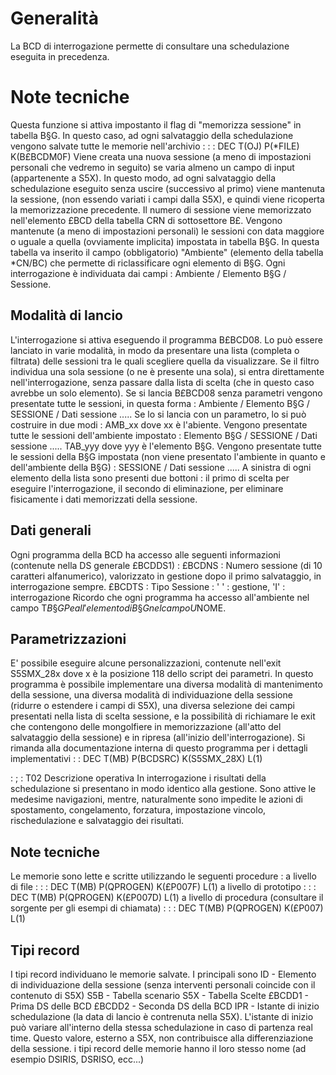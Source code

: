 # Generalità
La BCD di interrogazione permette di consultare una schedulazione eseguita in precedenza.

# Note tecniche
Questa funzione si attiva impostanto il flag di "memorizza sessione" in tabella B§G.
In questo caso, ad ogni salvataggio della schedulazione vengono salvate tutte le memorie nell'archivio : 
 :  : DEC T(OJ) P(\*FILE) K(B£BCDM0F)
Viene creata una nuova sessione (a meno di impostazioni personali che vedremo in seguito) se varia almeno un campo di input (appartenente a S5X). In questo modo, ad ogni salvataggio della schedulazione eseguito senza uscire (successivo al primo) viene mantenuta la sessione, (non essendo variati i campi dalla S5X), e quindi viene ricoperta la memorizzazione precedente.
Il numero di sessione viene memorizzato nell'elemento £BCD della tabella CRN di sottosettore B£.
Vengono mantenute (a meno di impostazioni personali) le sessioni con data maggiore o uguale a quella (ovviamente implicita) impostata in tabella B§G.
In questa tabella va inserito il campo (obbligatorio) "Ambiente" (elemento della tabella \*CN/BC) che permette di riclassificare ogni elemento di B§G.
Ogni interrogazione è individuata dai campi :  Ambiente / Elemento B§G / Sessione.

## Modalità di lancio
L'interrogazione si attiva eseguendo il programma B£BCD08.
Lo può essere lanciato in varie modalità, in modo da presentare una lista (completa o filtrata) delle sessioni tra le quali scegliere quella da visualizzare.
Se il filtro individua una sola sessione (o ne è presente una sola), si entra direttamente nell'interrogazione, senza passare dalla lista di scelta (che in questo caso avrebbe un solo elemento).
Se si lancia B£BCD08 senza parametri vengono presentate tutte le sessioni, in questa forma : 
Ambiente / Elemento B§G / SESSIONE / Dati sessione .....
Se lo si lancia con un parametro, lo si può costruire in due modi : 
AMB_xx dove xx è l'abiente. Vengono presentate tutte le sessioni dell'ambiente impostato : 
Elemento B§G / SESSIONE / Dati sessione .....
TAB_yyy dove yyy è l'elemento B§G. Vengono presentate tutte le sessioni della B§G impostata (non viene presentato l'ambiente in quanto e dell'ambiente della B§G) : 
SESSIONE / Dati sessione .....
A sinistra di ogni elemento della lista sono presenti due bottoni :  il primo di scelta per eseguire l'interrogazione, il secondo di eliminazione, per eliminare fisicamente i dati memorizzati della sessione.

## Dati generali
Ogni programma della BCD ha accesso alle seguenti informazioni (contenute nella DS generale £BCDDS1) : 
£BCDNS :  Numero sessione (di 10 caratteri alfanumerico), valorizzato in gestione dopo il primo salvataggio, in interrogazione sempre.
£BCDTS :  Tipo Sessione :  ' ' : gestione, 'I' : interrogazione
Ricordo che ogni programma ha accesso all'ambiente nel campo T$B§GP e all'elemento di B§G nel campo U$NOME.

## Parametrizzazioni
E' possibile eseguire alcune personalizzazioni, contenute nell'exit S5SMX_28x dove x è la posizione 118 dello script dei parametri.
In questo programma è possibile implementare una diversa modalità di mantenimento della sessione, una diversa modalità di individuazione della sessione (ridurre o estendere i campi di S5X), una diversa selezione dei campi presentati nella lista di scelta sessione, e la possibilità di richiamare le exit che contengono delle mongolfiere in memorizzazione (all'atto del salvataggio della sessione) e in ripresa (all'inizio dell'interrogazione).
Si rimanda alla documentazione interna di questo programma per i dettagli implementativi
 :  : DEC T(MB) P(BCDSRC) K(S5SMX_28X) L(1)

 : ; : T02 Descrizione operativa
In interrogazione i risultati della schedulazione si presentano in modo identico alla gestione. Sono attive le medesime navigazioni, mentre, naturalmente sono impedite le azioni di spostamento, congelamento, forzatura, impostazione vincolo, rischedulazione e salvataggio dei risultati.

## Note tecniche
Le memorie sono lette e scritte utilizzando le seguenti procedure : 
a livello di file : 
 :  : DEC T(MB) P(QPROGEN) K(£P007F) L(1)
a livello di prototipo : 
 :  : DEC T(MB) P(QPROGEN) K(£P007D) L(1)
a livello di procedura (consultare il sorgente per gli esempi di chiamata) : 
 :  : DEC T(MB) P(QPROGEN) K(£P007) L(1)

## Tipi record
I tipi record individuano le memorie salvate.
I principali sono
ID - Elemento di individuazione della sessione (senza interventi personali coincide con il contenuto di S5X)
S5B - Tabella scenario
S5X - Tabella Scelte
£BCDD1 - Prima DS delle BCD
£BCDD2 - Seconda DS della BCD
IPR - Istante di inizio schedulazione (la data di lancio è contrenuta nella S5X). L'istante di inizio può variare all'interno della stessa schedulazione in caso di partenza real time. Questo valore, esterno a S5X, non contribuisce alla differenziazione della sessione.
i tipi record delle memorie hanno il loro stesso nome (ad esempio DSIRIS, DSRISO, ecc...)




